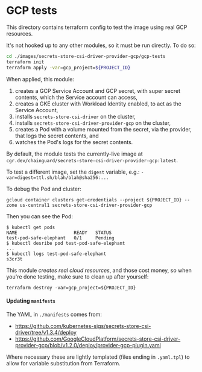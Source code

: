 # GCP tests

This directory contains terraform config to test the image using real GCP resources.

It's not hooked up to any other modules, so it must be run directly. To do so:

```sh
cd ./images/secrets-store-csi-driver-provider-gcp/gcp-tests
terraform init
terraform apply -var=gcp_project=${PROJECT_ID}
```

When applied, this module:

1. creates a GCP Service Account and GCP secret, with super secret contents, which the Service account can access,
1. creates a GKE cluster with Workload Identity enabled, to act as the Service Account,
1. installs `secrets-store-csi-driver` on the cluster,
1. installs `secrets-store-csi-driver-provider-gcp` on the cluster,
1. creates a Pod with a volume mounted from the secret, via the provider, that logs the secret contents, and
1. watches the Pod's logs for the secret contents.

By default, the module tests the currently-live image at `cgr.dev/chainguard/secrets-store-csi-driver-provider-gcp:latest`.

To test a different image, set the `digest` variable, e.g.: `-var=digest=ttl.sh/blah/blah@sha256:...`

To debug the Pod and cluster:

```
gcloud container clusters get-credentials --project ${PROJECT_ID} --zone us-central1 secrets-store-csi-driver-provider-gcp
```

Then you can see the Pod:

```
$ kubectl get pods
NAME                     READY   STATUS
test-pod-safe-elephant   0/1     Pending
$ kubectl desribe pod test-pod-safe-elephant
...
$ kubectl logs test-pod-safe-elephant
s3cr3t
```

This module _creates real cloud resources_, and those cost money, so when you're done testing, make sure to clean up after yourself:

```
terraform destroy -var=gcp_project=${PROJECT_ID}
```

#### Updating `manifests`

The YAML in `./manifests` comes from:

- https://github.com/kubernetes-sigs/secrets-store-csi-driver/tree/v1.3.4/deploy
- https://github.com/GoogleCloudPlatform/secrets-store-csi-driver-provider-gcp/blob/v1.2.0/deploy/provider-gcp-plugin.yaml

Where necessary these are lightly templated (files ending in `.yaml.tpl`) to allow for variable substitution from Terraform.
